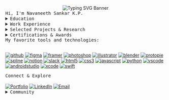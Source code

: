 <!-- Animated SVG Banner: UX + Data Science -->

<div align="center">
<img src="https://www.google.com/search?q=https://readme-typing-svg.demolab.com%3Ffont%3DMonospace%26pause%3D1000%26color%3D21B4F7%26width%3D700%26lines%3DUX%2B%252B%2BData%2BScience%2B%253D%2BRemarkable%2BProducts;" alt="Typing SVG Banner" />
</div>

<div style="font-family: monospace;">
Hi, I'm Navaneeth Sankar K.P.
</div>

<details>
<summary><tt>Education</tt></summary>
<tt>
<ul>
<li>MIT Institute of Design, Pune (B.Des in User Experience Design, 2023–2027)</li>
<li>IIT Madras (B.S in Data Science & Applications, 2024–2028) (Parallel Degree)</li>
<li>Polygon School Of Design · THiNC Institute · CBSE (PCMB)</li>
</ul>
</tt>
</details>

<details>
<summary><tt>Work Experience</tt></summary>
<tt>
<ul>
<li>Perplexity – Strategic Growth Partner (2025–Present)</li>
<li>Wilson Wings – Founding UX Researcher (2025)</li>
<li>XIRCLS – B2B UX Design Intern (2024)</li>
<li>GreenBhumi – Co-head of Design (2024)</li>
<li>Design Tutor – Interaction, Motion, Graphics, Video (2024)</li>
<li>Entity Design Studio – Contractor (2020–2023)</li>
</ul>
</tt>
</details>

<details>
<summary><tt>Selected Projects & Research</tt></summary>
<tt>
<ul>
<li>Beyond the Turing Test: Authenticity of AI-generated qualitative data in HCI</li>
<li>ICoRD'25, FDE'24 IIT Conferences: AI/UX interplay, Full-Podium presentations</li>
<li>Logo Designs: ChemNotes, MathNotes, BioNotes, PhyNotes</li>
<li>Photography: Meatonz branding & product shoots</li>
</ul>
</tt>
</details>

<details>
<summary><tt>Certifications & Awards</tt></summary>
<tt>
<ul>
<li>3rd Place Product Design, Archcult (NIT Trichy)</li>
<li>Google UX Design (Foundations, Empathize, Wireframes)</li>
<li>Udemy: Blender3D & Substance Painter</li>
<li>Colorcode: Adobe Suite</li>
<li>EF SET: C2 Level English</li>
</ul>
</tt>
</details>

<div style="font-family: monospace;">
My favorite tools and technologies:
</div>
<br>
<p align="left">
<a href="https://github.com/" target="_blank" rel="noreferrer"><img src="https://www.google.com/search?q=https://skillicons.dev/icons%3Fi%3Dgithub" alt="github"/></a>
<a href="https://www.figma.com/" target="_blank" rel="noreferrer"><img src="https://www.google.com/search?q=https://skillicons.dev/icons%3Fi%3Dfigma" alt="figma"/></a>
<a href="https://www.framer.com/" target="_blank" rel="noreferrer"><img src="https://www.google.com/search?q=https://skillicons.dev/icons%3Fi%3Dframer" alt="framer"/></a>
<a href="https://www.adobe.com/products/photoshop.html" target="_blank" rel="noreferrer"><img src="https://www.google.com/search?q=https://skillicons.dev/icons%3Fi%3Dps" alt="photoshop"/></a>
<a href="https://www.adobe.com/products/illustrator.html" target="_blank" rel="noreferrer"><img src="https://www.google.com/search?q=https://skillicons.dev/icons%3Fi%3Dai" alt="illustrator"/></a>
<a href="https://www.blender.org/" target="_blank" rel="noreferrer"><img src="https://www.google.com/search?q=https://skillicons.dev/icons%3Fi%3Dblender" alt="blender"/></a>
<a href="https://www.protopie.io/" target="_blank" rel="noreferrer"><img src="https://www.google.com/search?q=https://skillicons.dev/icons%3Fi%3Dprotopie" alt="protopie"/></a>
<a href="https://spline.design/" target="_blank" rel="noreferrer"><img src="https://www.google.com/search?q=https://skillicons.dev/icons%3Fi%3Dspline" alt="spline"/></a>
<a href="https://www.notion.so/" target="_blank" rel="noreferrer"><img src="https://www.google.com/search?q=https://skillicons.dev/icons%3Fi%3Dnotion" alt="notion"/></a>
<a href="https://slack.com/" target="_blank" rel="noreferrer"><img src="https://www.google.com/search?q=https://skillicons.dev/icons%3Fi%3Dslack" alt="slack"/></a>
<a href="https://developer.mozilla.org/en-US/docs/Web/HTML" target="_blank" rel="noreferrer"><img src="https://www.google.com/search?q=https://skillicons.dev/icons%3Fi%3Dhtml" alt="html5"/></a>
<a href="https://developer.mozilla.org/en-US/docs/Web/CSS" target="_blank" rel="noreferrer"><img src="https://www.google.com/search?q=https://skillicons.dev/icons%3Fi%3Dcss" alt="css3"/></a>
<a href="https://developer.mozilla.org/en-US/docs/Web/JavaScript" target="_blank" rel="noreferrer"><img src="https://www.google.com/search?q=https://skillicons.dev/icons%3Fi%3Djs" alt="javascript"/></a>
<a href="https://www.python.org/" target="_blank" rel="noreferrer"><img src="https://www.google.com/search?q=https://skillicons.dev/icons%3Fi%3Dpy" alt="python"/></a>
<a href="https://code.visualstudio.com/" target="_blank" rel="noreferrer"><img src="https://www.google.com/search?q=https://skillicons.dev/icons%3Fi%3Dvscode" alt="vscode"/></a>
<a href="https://developer.android.com/studio" target="_blank" rel="noreferrer"><img src="https://www.google.com/search?q=https://skillicons.dev/icons%3Fi%3Dandroidstudio" alt="androidstudio"/></a>
<a href="https://developer.apple.com/xcode/" target="_blank" rel="noreferrer"><img src="https://www.google.com/search?q=https://skillicons.dev/icons%3Fi%3Dxcode" alt="xcode"/></a>
<a href="https://developer.apple.com/swift/" target="_blank" rel="noreferrer"><img src="https://www.google.com/search?q=https://skillicons.dev/icons%3Fi%3Dswift" alt="swift"/></a>
</p>

<div style="font-family: monospace;">
Connect & Explore
</div>
<br>
<a href="https://be.net/navaneethsankar" target="_blank"><img src="https://www.google.com/search?q=https://img.shields.io/badge/Portfolio-be.net/navaneethsankar-purple%3Flogo%3Dbehance%26logoColor%3Dwhite%26style%3Dfor-the-badge" alt="Portfolio"/></a>
<a href="https://linkedin.com/in/navaneeth-sankar-k-p" target="_blank"><img src="https://www.google.com/search?q=https://img.shields.io/badge/LinkedIn-Navaneeth%2520Sankar%2520K.P-blue%3Flogo%3Dlinkedin%26style%3Dfor-the-badge" alt="LinkedIn"/></a>
<a href="mailto:nave.ethan1337@gmail.com"><img src="https://www.google.com/search?q=https://img.shields.io/badge/Email-nave.ethan1337%2540gmail.com-red%3Flogo%3Dgmail%26style%3Dfor-the-badge" alt="Email"/></a>

<details>
<summary><tt>Community</tt></summary>
<tt>
<ul>
<li>Google Maps Local Guide (150K+ views, 75+ contributions)</li>
<li>Quora Contributor: 200+ answers, 600K+ views</li>
</ul>
</tt>
</details>
